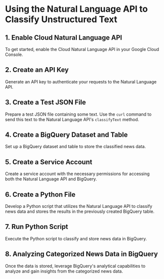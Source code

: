 # Using the Natural Language API to Classify Unstructured Text

## 1. Enable Cloud Natural Language API
To get started, enable the Cloud Natural Language API in your Google Cloud Console.

## 2. Create an API Key
Generate an API key to authenticate your requests to the Natural Language API.

## 3. Create a Test JSON File
Prepare a test JSON file containing some text. Use the `curl` command to send this text to the Natural Language API's `classifyText` method.

## 4. Create a BigQuery Dataset and Table
Set up a BigQuery dataset and table to store the classified news data.

## 5. Create a Service Account
Create a service account with the necessary permissions for accessing both the Natural Language API and BigQuery.

## 6. Create a Python File
Develop a Python script that utilizes the Natural Language API to classify news data and stores the results in the previously created BigQuery table.

## 7. Run Python Script
Execute the Python script to classify and store news data in BigQuery.

## 8. Analyzing Categorized News Data in BigQuery
Once the data is stored, leverage BigQuery's analytical capabilities to analyze and gain insights from the categorized news data.
